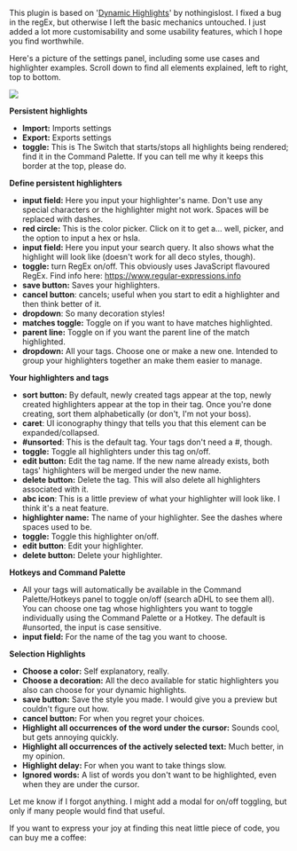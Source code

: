 This plugin is based on '<a href = "https://github.com/nothingislost/obsidian-dynamic-highlights" >Dynamic Highlights</a>' by nothingislost. I fixed a bug in the regEx, but otherwise I left the basic mechanics untouched. I just added a lot more customisability and some usability features, which I hope you find worthwhile.

Here's a picture of the settings panel, including some use cases and highlighter examples. Scroll down to find all elements explained, left to right, top to bottom.

<img src="https://github.com/tine-schreibt/active_aDHL/blob/main/Another-dynamic-highlights-plugin.png?raw=true">

**Persistent highlights**

- **Import:** Imports settings
- **Export:** Exports settings
- **toggle:** This is The Switch that starts/stops all highlights being rendered; find it in the Command Palette. If you can tell me why it keeps this border at the top, please do.

**Define persistent highlighters**

- **input field:** Here you input your highlighter's name. Don't use any special characters or the highlighter might not work. Spaces will be replaced with dashes.
- **red circle:** This is the color picker. Click on it to get a... well, picker, and the option to input a hex or hsla.
- **input field:** Here you input your search query. It also shows what the highlight will look like (doesn't work for all deco styles, though).
- **toggle:** turn RegEx on/off. This obviously uses JavaScript flavoured RegEx. Find info here: https://www.regular-expressions.info
- **save button:** Saves your highlighters.
- **cancel button**: cancels; useful when you start to edit a highlighter and then think better of it.
- **dropdown**: So many decoration styles!
- **matches toggle:** Toggle on if you want to have matches highlighted.
- **parent line:** Toggle on if you want the parent line of the match highlighted.
- **dropdown:** All your tags. Choose one or make a new one. Intended to group your highlighters together an make them easier to manage.

**Your highlighters and tags**

- **sort button:** By default, newly created tags appear at the top, newly created highlighters appear at the top in their tag. Once you're done creating, sort them alphabetically (or don't, I'm not your boss).
- **caret**: UI iconography thingy that tells you that this element can be expanded/collapsed.
- **#unsorted**: This is the default tag. Your tags don't need a #, though.
- **toggle:** Toggle all highlighters under this tag on/off.
- **edit button:** Edit the tag name. If the new name already exists, both tags' highlighters will be merged under the new name.
- **delete button:** Delete the tag. This will also delete all highlighters associated with it.
- **abc icon**: This is a little preview of what your highlighter will look like. I think it's a neat feature.
- **highlighter name:** The name of your highlighter. See the dashes where spaces used to be.
- **toggle:** Toggle this highlighter on/off.
- **edit button**: Edit your highlighter.
- **delete button:** Delete your highlighter.

**Hotkeys and Command Palette**

- All your tags will automatically be available in the Command Palette/Hotkeys panel to toggle on/off (search aDHL to see them all). You can choose one tag whose highlighters you want to toggle individually using the Command Palette or a Hotkey. The default is #unsorted, the input is case sensitive.
- **input field:** For the name of the tag you want to choose.

**Selection Highlights**

- **Choose a color:** Self explanatory, really.
- **Choose a decoration:** All the deco available for static highlighters you also can choose for your dynamic highlights.
- **save button:** Save the style you made. I would give you a preview but couldn't figure out how.
- **cancel button:** For when you regret your choices.
- **Highlight all occurrences of the word under the cursor:** Sounds cool, but gets annoying quickly.
- **Highlight all occurrences of the actively selected text:** Much better, in my opinion.
- **Highlight delay:** For when you want to take things slow.
- **Ignored words:** A list of words you don't want to be highlighted, even when they are under the cursor.

Let me know if I forgot anything.
I might add a modal for on/off toggling, but only if many people would find that useful.

If you want to express your joy at finding this neat little piece of code, you can buy me a coffee:
